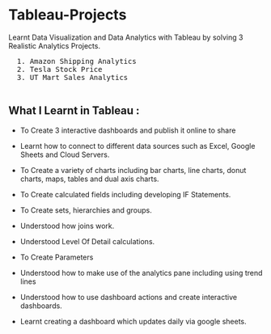 # Tableau-Projects
Learnt Data Visualization and Data Analytics with Tableau by solving 3 Realistic Analytics Projects.
  
  <pre>
  1. Amazon Shipping Analytics       
  2. Tesla Stock Price              
  3. UT Mart Sales Analytics               
  </pre>
  
## What I Learnt in Tableau : 

 
  - To Create 3 interactive dashboards and publish it online to share

  - Learnt how to connect to different data sources such as Excel, Google Sheets and Cloud Servers.

  - To Create a variety of charts including bar charts, line charts, donut charts, maps, tables and dual axis charts.

  - To Create calculated fields including developing IF Statements.

  - To Create sets, hierarchies and groups.

  - Understood how joins work.

  - Understood Level Of Detail calculations.

  - To Create Parameters

  - Understood how to make use of the analytics pane including using trend lines

  - Understood how to use dashboard actions and create interactive dashboards.

  - Learnt creating a dashboard which updates daily via google sheets.            

   
    
